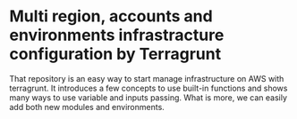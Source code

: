 # Multi region, accounts and environments infrastracture configuration by Terragrunt

That repository is an easy way to start manage infrastructure on AWS with terragrunt. It introduces a few concepts to use built-in functions and shows many ways to use variable and inputs passing. What is more, we can easily add both new modules and environments.

